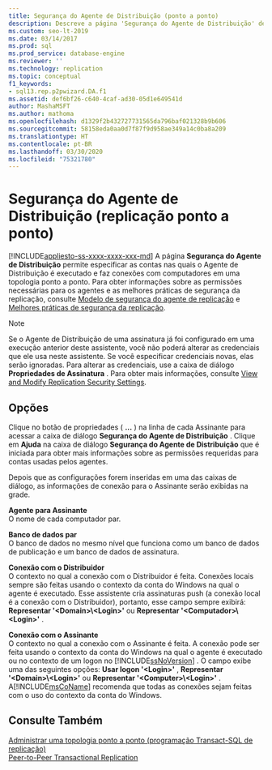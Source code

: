 ```yaml
---
title: Segurança do Agente de Distribuição (ponto a ponto)
description: Descreve a página 'Segurança do Agente de Distribuição' de uma topologia de replicação ponto a ponto no SQL Server Management Studio.
ms.custom: seo-lt-2019
ms.date: 03/14/2017
ms.prod: sql
ms.prod_service: database-engine
ms.reviewer: ''
ms.technology: replication
ms.topic: conceptual
f1_keywords:
- sql13.rep.p2pwizard.DA.f1
ms.assetid: def6bf26-c640-4caf-ad30-05d1e649541d
author: MashaMSFT
ms.author: mathoma
ms.openlocfilehash: d1329f2b432727731565da796baf021328b9b606
ms.sourcegitcommit: 58158eda0aa0d7f87f9d958ae349a14c0ba8a209
ms.translationtype: HT
ms.contentlocale: pt-BR
ms.lasthandoff: 03/30/2020
ms.locfileid: "75321780"
---
```

# <a name="distribution-agent-security-peer-to-peer-replication"></a>Segurança do Agente de Distribuição (replicação ponto a ponto)
[!INCLUDE[appliesto-ss-xxxx-xxxx-xxx-md](../../includes/appliesto-ss-xxxx-xxxx-xxx-md.md)]
  A página **Segurança do Agente de Distribuição** permite especificar as contas nas quais o Agente de Distribuição é executado e faz conexões com computadores em uma topologia ponto a ponto. Para obter informações sobre as permissões necessárias para os agentes e as melhores práticas de segurança da replicação, consulte [Modelo de segurança do agente de replicação](../../relational-databases/replication/security/replication-agent-security-model.md) e [Melhores práticas de segurança da replicação](../../relational-databases/replication/security/replication-security-best-practices.md).  
  
> [!NOTE]  
>  Se o Agente de Distribuição de uma assinatura já foi configurado em uma execução anterior deste assistente, você não poderá alterar as credenciais que ele usa neste assistente. Se você especificar credenciais novas, elas serão ignoradas. Para alterar as credenciais, use a caixa de diálogo **Propriedades de Assinatura** . Para obter mais informações, consulte [View and Modify Replication Security Settings](../../relational-databases/replication/security/view-and-modify-replication-security-settings.md).  
  
## <a name="options"></a>Opções  
 Clique no botão de propriedades ( **...** ) na linha de cada Assinante para acessar a caixa de diálogo **Segurança do Agente de Distribuição** . Clique em **Ajuda** na caixa de diálogo **Segurança do Agente de Distribuição** que é iniciada para obter mais informações sobre as permissões requeridas para contas usadas pelos agentes.  
  
 Depois que as configurações forem inseridas em uma das caixas de diálogo, as informações de conexão para o Assinante serão exibidas na grade.  
  
 **Agente para Assinante**  
 O nome de cada computador par.  
  
 **Banco de dados par**  
 O banco de dados no mesmo nível que funciona como um banco de dados de publicação e um banco de dados de assinatura.  
  
 **Conexão com o Distribuidor**  
 O contexto no qual a conexão com o Distribuidor é feita. Conexões locais sempre são feitas usando o contexto da conta do Windows na qual o agente é executado. Esse assistente cria assinaturas push (a conexão local é a conexão com o Distribuidor), portanto, esse campo sempre exibirá: **Representar '\<Domain>\\<Login\>'** ou **Representar '\<Computador>\\<Login\>'** .  
  
 **Conexão com o Assinante**  
 O contexto no qual a conexão com o Assinante é feita. A conexão pode ser feita usando o contexto da conta do Windows na qual o agente é executado ou no contexto de um logon no [!INCLUDE[ssNoVersion](../../includes/ssnoversion-md.md)] . O campo exibe uma das seguintes opções: **Usar logon '\<Login>'** , **Representar '\<Domain>\\<Login\>'** ou **Representar '\<Computer>\\<Login\>'** . A[!INCLUDE[msCoName](../../includes/msconame-md.md)] recomenda que todas as conexões sejam feitas com o uso do contexto da conta do Windows.  
  
## <a name="see-also"></a>Consulte Também  
 [Administrar uma topologia ponto a ponto &#40;programação Transact-SQL de replicação&#41;](../../relational-databases/replication/administration/administer-a-peer-to-peer-topology-replication-transact-sql-programming.md)   
 [Peer-to-Peer Transactional Replication](../../relational-databases/replication/transactional/peer-to-peer-transactional-replication.md)  
  
  
